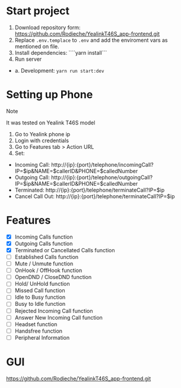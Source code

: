 # Start project

1. Download repository form: https://github.com/Rodieche/YealinkT46S_app-frontend.git
2. Replace ```.env.templace``` to ```.env``` and add the enviroment vars as mentioned on file.
3. Install dependencies: ````yarn install```
4. Run server
- a. Development: ```yarn run start:dev```

# Setting up Phone

> [!NOTE]
It was tested on Yealink T46S model

1. Go to Yealink phone ip 
2. Login with credentials
3. Go to Features tab > Action URL
4. Set:
- Incoming Call: http://{ip}:{port}/telephone/incomingCall?IP=$ip&NAME=$callerID&PHONE=$calledNumber
- Outgoing Call: http://{ip}:{port}/telephone/outgoingCall?IP=$ip&NAME=$callerID&PHONE=$calledNumber
- Terminated: http://{ip}:{port}/telephone/terminateCall?IP=$ip
- Cancel Call Out: http://{ip}:{port}/telephone/terminateCall?IP=$ip

# Features
- [X] Incoming Calls function
- [X] Outgoing Calls function
- [X] Terminated or Cancellated Calls function
- [ ] Established Calls function
- [ ] Mute / Unmute function
- [ ] OnHook / OffHook function
- [ ] OpenDND / CloseDND function
- [ ] Hold/ UnHold function
- [ ] Missed Call function
- [ ] Idle to Busy function
- [ ] Busy to Idle function
- [ ] Rejected Incoming Call function
- [ ] Answer New Incoming Call function
- [ ] Headset function
- [ ] Handsfree function
- [ ] Peripheral Information

# GUI
https://github.com/Rodieche/YealinkT46S_app-frontend.git
